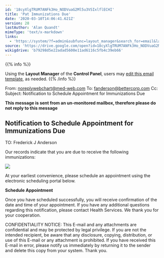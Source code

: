 ```yaml
---
id: '18cyXlgTRUM7ANFk3Ho_NODVuaG2Ml5u3VSIxlflECHI'
title: 'Pat Immunizations Due'
date: '2020-03-10T14:06:41.621Z'
version: 28
lastAuthor: 'Alan Quandt'
mimeType: 'text/x-markdown'
links:
  - 'https://system/?f=admin&subfunc=layout_manager&search_for=email&layout_search=Go&lv_layout_manager_limit=0&opp=edit&doc_type=EIMMUN&old_module=Email&old_name=Pat+Immunizations+Due&active=0'
source: 'https://drive.google.com/open?id=18cyXlgTRUM7ANFk3Ho_NODVuaG2Ml5u3VSIxlflECHI'
wikigdrive: 'b79298d5e22adad5600e11ad6116c5fb4c39eb66'
---
```





{{% info %}}

Using the **Layout Manager** of the **Control Panel**, users may [edit this email template](https://system/?f=admin&subfunc=layout_manager&search_for=email&layout_search=Go&lv_layout_manager_limit=0&opp=edit&doc_type=EIMMUN&old_module=Email&old_name=Pat+Immunizations+Due&active=0), as needed.
{{% /info %}}



From: noreplywebchart@med-web.com
To: fanderson@bettercorp.com
Cc:
Subject: Notification to Schedule Appointment for Immunizations Due

****This message is sent from an un-monitored mailbox, therefore please do not reply to this message****

## **Notification to Schedule Appointment for Immunizations Due**


TO: Frederick J Anderson

Our records indicate that you are due to receive the following immunizations:


![](../pat-immunizations-due.assets/3dbaa8ede73445a77dc355cdd6d021e5.png)


At your earliest convenience, please schedule an appointment using the electronic scheduling portal below.

**Schedule Appointment**

Once you have scheduled successfully, you will receive confirmation of the date and time of your appointment.
If you have any additional questions regarding this notification, please contact Health Services.
We thank you for your cooperation.


CONFIDENTIALITY NOTICE: This E-mail and any attachments are confidential and may be protected by legal privilege. If you are not the intended recipient, be aware that any disclosure, copying, distribution, or use of this E-mail or any attachment is prohibited. If you have received this E-mail in error, please notify us immediately by returning it to the sender and delete this copy from your system. Thank you.

